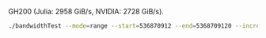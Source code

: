 GH200 (Julia: 2958 GiB/s, NVIDIA: 2728 GiB/s).

```bash
./bandwidthTest --mode=range --start=536870912 --end=5368709120 --increment=1207959552 --dtod --memory=pinned
```